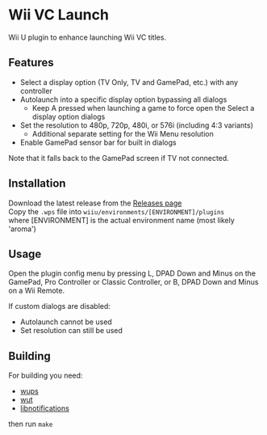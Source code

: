 # Wii VC Launch
Wii U plugin to enhance launching Wii VC titles.

## Features
- Select a display option (TV Only, TV and GamePad, etc.) with any controller
- Autolaunch into a specific display option bypassing all dialogs
  - Keep A pressed when launching a game to force open the Select a display option dialogs
- Set the resolution to 480p, 720p, 480i, or 576i (including 4:3 variants)
  - Additional separate setting for the Wii Menu resolution
- Enable GamePad sensor bar for built in dialogs

Note that it falls back to the GamePad screen if TV not connected.

## Installation
Download the latest release from the [Releases page](https://github.com/Lynx64/WiiVCLaunch/releases)<br/>
Copy the `.wps` file into `wiiu/environments/[ENVIRONMENT]/plugins`<br/>
where [ENVIRONMENT] is the actual environment name (most likely 'aroma')

## Usage
Open the plugin config menu by pressing L, DPAD Down and Minus on the GamePad, Pro Controller or Classic Controller, or B, DPAD Down and Minus on a Wii Remote.

If custom dialogs are disabled:
- Autolaunch cannot be used
- Set resolution can still be used

## Building
For building you need:
- [wups](https://github.com/wiiu-env/WiiUPluginSystem)
- [wut](https://github.com/devkitPro/wut)
- [libnotifications](https://github.com/wiiu-env/libnotifications)

then run `make`
